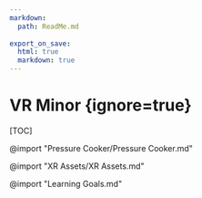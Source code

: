 ```yaml
---
markdown:
  path: ReadMe.md
  
export_on_save:
  html: true
  markdown: true
---
```


# VR Minor {ignore=true}

[TOC]

@import "Pressure Cooker/Pressure Cooker.md"

@import "XR Assets/XR Assets.md"

@import "Learning Goals.md"